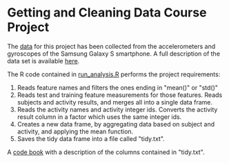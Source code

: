 Getting and Cleaning Data Course Project
========================================

The [data](https://d396qusza40orc.cloudfront.net/getdata%2Fprojectfiles%2FUCI%20HAR%20Dataset.zip)
for this project has been collected from the accelerometers and gyroscopes of the Samsung Galaxy S smartphone.
A full description of the data set is available [here](http://archive.ics.uci.edu/ml/datasets/Human+Activity+Recognition+Using+Smartphones).

The R code contained in [run_analysis.R](run_analysis.R) performs the project requirements:

1. Reads feature names and filters the ones ending in "mean()" or "std()"
2. Reads test and training feature measurements for those features.
Reads subjects and activity results, and merges all into a single data frame. 
3. Reads the activity names and activity integer ids. Converts the activity result
column in a factor which uses the same integer ids.
4. Creates a new data frame, by aggregating data based on subject and activity,
and applying the mean function.
5. Saves the tidy data frame into a file called "tidy.txt".

A [code book](CodeBook.md) with a description of the columns contained in "tidy.txt". 
